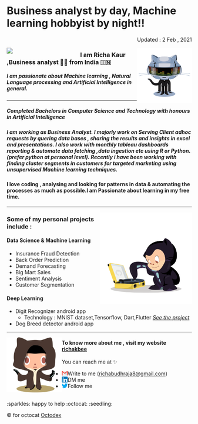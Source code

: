 
# Business analyst by day, Machine learning hobbyist by night!!

<p align="right"> Updated : 2 Feb , 2021</p>


<a href="#"><img align="left" width="200" src="https://github.com/richakbee/richakbee/blob/main/static/img/yogocat.gif"></a>

<a href="#" ><img align="right" width="150" src="https://github.com/richakbee/richakbee/blob/main/static/img/daftpunktocat-thomas.gif"></a>

### I am Richa Kaur ,Business analyst :woman_technologist: from India :india:


##### I am passionate about Machine learning , Natural Language processing and Artificial Intelligence in general. 
  
---
##### Completed Bachelors in Computer Science and Technology with honours in Artificial Intelligence 
##### I am working as Business Analyst. I majorly work on Serving Client adhoc requests by quering data bases , sharing the results and insights in excel and presentations. I also work with monthly tableau dashboards reporting & automate data fetching ,data ingestion etc  using R or Python.(prefer python at personal level). Recently i have been working with finding cluster segments in customers for targeted marketing using unsupervised Machine learning techniques.

#### I love coding , analysing and looking for patterns in data & automating the processes as much as possible.I am  Passionate about learning in my free time.
---
<a href="#" ><img align="right" width="250" src="https://github.com/richakbee/richakbee/blob/main/static/img/vinyltocat.png"></a>

### Some of my personal projects include :

#### Data Science & Machine Learning 

* Insurance Fraud Detection
* Back Order Prediction
* Demand Forecasting
* Big Mart Sales
* Sentiment Analysis
* Customer Segmentation

#### Deep Learning 

* Digit Recognizer android app 
  * Technology : MNIST dataset,Tensorflow, Dart,Flutter 
   <a href="https://github.com/richakbee/MNIST-digit-recognizer-app"><i>See the project</i> </a>
* Dog Breed detector android app

--- 
<a href="#" ><img align="left" width="150" src="https://github.com/richakbee/richakbee/blob/main/static/img/octobiwan.jpg"></a>


#### To know more about me , visit my website [richakbee](https://richakbee.github.io/)

You can reach me at :sparkles:
* Write to me (richabudhraja8@gmail.com) <a href="mailto:richabudhraja8@gmail.com"><img align="left" src="https://github.com/richakbee/richakbee/blob/main/static/img/gmail.png"></a>
* DM me <a href="https://www.linkedin.com/in/richa-kaur-931500141/"><img align="left" src="https://github.com/richakbee/richakbee/blob/main/static/img/linkedin.png"></a>
* Follow me <a href="https://twitter.com/RK49708829"> <img align="left" src="https://github.com/richakbee/richakbee/blob/main/static/img/twitter.png"></a>  

<br>
:sparkles: happy to help :octocat: :seedling:

<br>

:copyright: for octocat [Octodex](https://octodex.github.com/)

